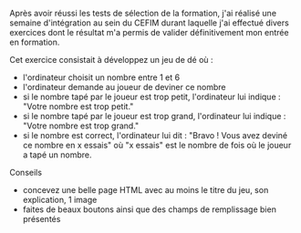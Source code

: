 Après avoir réussi les tests de sélection de la formation, j'ai réalisé une semaine d'intégration au sein du CEFIM durant laquelle j'ai effectué divers exercices dont le résultat m'a permis de valider définitivement mon entrée en formation.

Cet exercice consistait à développez un jeu de dé où :
- l'ordinateur choisit un nombre entre 1 et 6
- l'ordinateur demande au joueur de deviner ce nombre
- si le nombre tapé par le joueur est trop petit, l'ordinateur lui indique : "Votre nombre est trop petit."
- si le nombre tapé par le joueur est trop grand, l'ordinateur lui indique : "Votre nombre est trop grand."
- si le nombre est correct, l'ordinateur lui dit : "Bravo ! Vous avez deviné ce nombre en x essais" où "x essais" est le nombre de fois où le joueur a tapé un nombre.

Conseils
- concevez une belle page HTML avec au moins le titre du jeu, son explication, 1 image
- faites de beaux boutons ainsi que des champs de remplissage bien présentés
